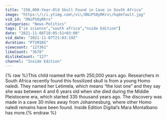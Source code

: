 ```yaml
---
title: "250,000-Year-Old Skull Found in Cave in South Africa"
image: "https:\/\/i.ytimg.com\/vi\/DNiPS0yRKrs\/hqdefault.jpg"
vid_id: "DNiPS0yRKrs"
categories: "News-Politics"
tags: ["ie science","south africa","nside Edition"]
date: "2021-11-08T18:05:51+03:00"
vid_date: "2021-11-07T21:03:19Z"
duration: "PT1M18S"
viewcount: "127361"
likeCount: "3678"
dislikeCount: "127"
channel: "Inside Edition"
---
```

{% raw %}This child roamed the earth 250,000 years ago. Researchers in South Africa recently found this fossilized skull is from a young Homo naledi. They named her Letimela, which means “the lost one” and they say she was between 4 and 6 years old when she died during the Middle Pleistocene era, which started 335 thousand years ago. The discovery was made in a cave 30 miles away from Johannesburg, where other Homo naledi remains have been found. Inside Edition Digital’s Mara Montalbano has more.{% endraw %}
